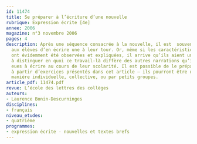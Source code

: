 ```yaml
---
id: 11474
title: Se préparer à l’écriture d’une nouvelle
rubrique: Expression écrite [4e]
annee: 2006
magazine: n°3 novembre 2006
pages: 4
description: Après une séquence consacrée à la nouvelle, il est  souvent demandé
  aux élèves d’en écrire une à leur tour. Or, même si les caractéristiques du genre
  ont évidemment été observées et expliquées, il arrive qu’ils aient un peu de mal
  à distinguer en quoi ce travail-là diffère des autres narrations qu’ils ont déjà
  eues à écrire au cours de leur scolarité. Il est possible de le préparer avec eux
  à partir d’exercices présentés dans cet article – ils pourront être utilisés de
  manière individuelle, collective, ou par petits groupes.
article_pdf: 11474.pdf
revue: L’école des lettres des collèges
auteurs:
- Laurence Bonin-Descurninges
disciplines:
- français
niveau_etudes:
- quatrième
programmes:
- expression écrite - nouvelles et textes brefs
---
```

